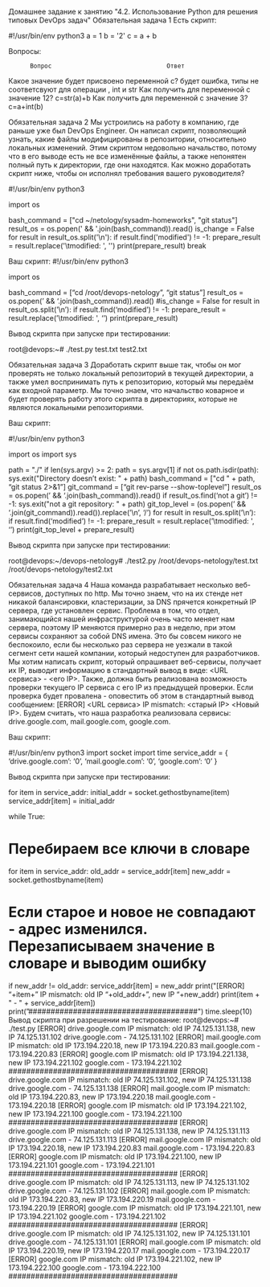 Домашнее задание к занятию "4.2. Использование Python для решения типовых DevOps задач"
Обязательная задача 1
Есть скрипт:

#!/usr/bin/env python3
a = 1
b = '2'
c = a + b

Вопросы:

          Вопрос	                            Ответ
Какое значение будет присвоено переменной c?	будет ошибка, типы не соответсвуют для операции , int и str
Как получить для переменной c значение 12?	c=str(a)+b
Как получить для переменной c значение 3?	c=a+int(b)


Обязательная задача 2
Мы устроились на работу в компанию, где раньше уже был DevOps Engineer. Он написал скрипт, позволяющий узнать, какие файлы модифицированы в репозитории, относительно локальных изменений. Этим скриптом недовольно начальство, потому что в его выводе есть не все изменённые файлы, а также непонятен полный путь к директории, где они находятся. Как можно доработать скрипт ниже, чтобы он исполнял требования вашего руководителя?

#!/usr/bin/env python3

import os

bash_command = ["cd ~/netology/sysadm-homeworks", "git status"]
result_os = os.popen(' && '.join(bash_command)).read()
is_change = False
for result in result_os.split('\n'):
    if result.find('modified') != -1:
        prepare_result = result.replace('\tmodified:   ', '')
        print(prepare_result)
        break

Ваш скрипт:
#!/usr/bin/env python3

import os

bash_command = [“cd /root/devops-netology”, “git status”]
result_os = os.popen(’ && ‘.join(bash_command)).read()
#is_change = False
for result in result_os.split(’\n’):
if result.find(‘modified’) != -1:
prepare_result = result.replace(’\tmodified: ', ‘’)
print(prepare_result)

Вывод скрипта при запуске при тестировании:

root@devops:~# ./test.py
test.txt
test2.txt

Обязательная задача 3
Доработать скрипт выше так, чтобы он мог проверять не только локальный репозиторий в текущей директории, а также умел воспринимать путь к репозиторию, который мы передаём как входной параметр. Мы точно знаем, что начальство коварное и будет проверять работу этого скрипта в директориях, которые не являются локальными репозиториями.

Ваш скрипт:

#!/usr/bin/env python3

import os
import sys

path = "./"
if len(sys.argv) >= 2:
path = sys.argv[1]
if not os.path.isdir(path):
sys.exit("Directory doesn’t exist: " + path)
bash_command = ["cd " + path, “git status 2>&1”]
git_command = [“git rev-parse --show-toplevel”]
result_os = os.popen(’ && ‘.join(bash_command)).read()
if result_os.find(‘not a git’) != -1:
sys.exit("not a git repository: " + path)
git_top_level = (os.popen(’ && ‘.join(git_command)).read()).replace(’\n’, ‘/’)
for result in result_os.split(’\n’):
if result.find(‘modified’) != -1:
prepare_result = result.replace(’\tmodified: ', ‘’)
print(git_top_level + prepare_result)

Вывод скрипта при запуске при тестировании:

root@devops:~/devops-netology# ./test2.py
/root/devops-netology/test.txt
/root/devops-netology/test2.txt

Обязательная задача 4
Наша команда разрабатывает несколько веб-сервисов, доступных по http. Мы точно знаем, что на их стенде нет никакой балансировки, кластеризации, за DNS прячется конкретный IP сервера, где установлен сервис. Проблема в том, что отдел, занимающийся нашей инфраструктурой очень часто меняет нам сервера, поэтому IP меняются примерно раз в неделю, при этом сервисы сохраняют за собой DNS имена. Это бы совсем никого не беспокоило, если бы несколько раз сервера не уезжали в такой сегмент сети нашей компании, который недоступен для разработчиков. Мы хотим написать скрипт, который опрашивает веб-сервисы, получает их IP, выводит информацию в стандартный вывод в виде: <URL сервиса> - <его IP>. Также, должна быть реализована возможность проверки текущего IP сервиса c его IP из предыдущей проверки. Если проверка будет провалена - оповестить об этом в стандартный вывод сообщением: [ERROR] <URL сервиса> IP mismatch: <старый IP> <Новый IP>. Будем считать, что наша разработка реализовала сервисы: drive.google.com, mail.google.com, google.com.

Ваш скрипт:

#!/usr/bin/env python3
import socket
import time
service_addr = {
‘drive.google.com’: ‘0’,
‘mail.google.com’: ‘0’,
‘google.com’: ‘0’
}

Вывод скрипта при запуске при тестировании:

for item in service_addr:
initial_addr = socket.gethostbyname(item)
service_addr[item] = initial_addr

while True:
# Перебираем все ключи в словаре
for item in service_addr:
old_addr = service_addr[item]
new_addr = socket.gethostbyname(item)
# Если старое и новое не совпадают - адрес изменился. Перезаписываем значение в словаре и выводим ошибку
if new_addr != old_addr:
service_addr[item] = new_addr
print("[ERROR] “+item+” IP mismatch: old IP “+old_addr+”, new IP “+new_addr)
print(item + " - " + service_addr[item])
print(”######################################")
time.sleep(10)
Вывод скрипта при разрешении на тестирование:
root@devops:~# ./test.py
[ERROR] drive.google.com IP mismatch: old IP 74.125.131.138, new IP 74.125.131.102
drive.google.com - 74.125.131.102
[ERROR] mail.google.com IP mismatch: old IP 173.194.220.18, new IP 173.194.220.83
mail.google.com - 173.194.220.83
[ERROR] google.com IP mismatch: old IP 173.194.221.138, new IP 173.194.221.102
google.com - 173.194.221.102
######################################
[ERROR] drive.google.com IP mismatch: old IP 74.125.131.102, new IP 74.125.131.138
drive.google.com - 74.125.131.138
[ERROR] mail.google.com IP mismatch: old IP 173.194.220.83, new IP 173.194.220.18
mail.google.com - 173.194.220.18
[ERROR] google.com IP mismatch: old IP 173.194.221.102, new IP 173.194.221.100
google.com - 173.194.221.100
######################################
[ERROR] drive.google.com IP mismatch: old IP 74.125.131.138, new IP 74.125.131.113
drive.google.com - 74.125.131.113
[ERROR] mail.google.com IP mismatch: old IP 173.194.220.18, new IP 173.194.220.83
mail.google.com - 173.194.220.83
[ERROR] google.com IP mismatch: old IP 173.194.221.100, new IP 173.194.221.101
google.com - 173.194.221.101
######################################
[ERROR] drive.google.com IP mismatch: old IP 74.125.131.113, new IP 74.125.131.102
drive.google.com - 74.125.131.102
[ERROR] mail.google.com IP mismatch: old IP 173.194.220.83, new IP 173.194.220.19
mail.google.com - 173.194.220.19
[ERROR] google.com IP mismatch: old IP 173.194.221.101, new IP 173.194.221.102
google.com - 173.194.221.102
######################################
[ERROR] drive.google.com IP mismatch: old IP 74.125.131.102, new IP 74.125.131.101
drive.google.com - 74.125.131.101
[ERROR] mail.google.com IP mismatch: old IP 173.194.220.19, new IP 173.194.220.17
mail.google.com - 173.194.220.17
[ERROR] google.com IP mismatch: old IP 173.194.221.102, new IP 173.194.222.100
google.com - 173.194.222.100
######################################
